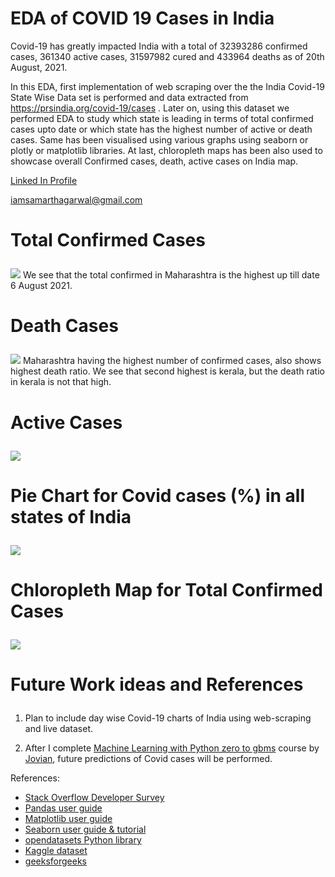 # EDA of COVID 19 Cases in India
Covid-19 has greatly impacted India with a total of 32393286 confirmed cases, 361340 active cases, 31597982 cured and 433964 deaths as of 20th August, 2021.

In this EDA, first implementation of web scraping over the the India Covid-19 State Wise Data set is performed and data extracted from https://prsindia.org/covid-19/cases . Later on, using this dataset we performed EDA to study which state is leading in terms of total confirmed cases upto date or which state has the highest number of active or death cases. Same has been visualised using various graphs using seaborn or plotly or matplotlib libraries. At last, chloropleth maps has been also used to showcase overall Confirmed cases, death, active cases on India map.

[Linked In Profile](https://www.linkedin.com/in/samarth-agarwal-93004a177/)

[iamsamarthagarwal@gmail.com](iamsamarthagarwal@gmail.com)

# <b><p>Total Confirmed Cases</b></p>

<img src="https://github.com/samarth1100/Covid_19_Data_Analysis_INDIA/blob/main/Confirmed%20cases.png">
We see that the total confirmed in Maharashtra is the highest up till date 6 August 2021.

# <b><p>Death Cases</b></p>

<img src="https://github.com/samarth1100/Covid_19_Data_Analysis_INDIA/blob/main/death%20cases.jfif">
Maharashtra having the highest number of confirmed cases, also shows highest death ratio. We see that second highest is kerala, but the death ratio in kerala is not that high. 

# <b><p>Active Cases</b></p>

<img src="https://github.com/samarth1100/Covid_19_Data_Analysis_INDIA/blob/main/active%20cases.jfif">

# <b><p>Pie Chart for Covid cases (%) in all states of India</b></p>

<img src="https://github.com/samarth1100/Covid_19_Data_Analysis_INDIA/blob/main/pie%20chart.jfif">

# <b><p>Chloropleth Map for Total Confirmed Cases</b></p>

<img src="https://github.com/samarth1100/Covid_19_Data_Analysis_INDIA/blob/main/confirmed%20cases%20chloropleth%20map.jfif">

# <b><p>Future Work ideas and References</b></p>

1) Plan to include day wise Covid-19 charts of India using web-scraping and live dataset. 

2) After I complete [Machine Learning with Python zero to gbms](https://jovian.ai/learn/machine-learning-with-python-zero-to-gbms) course by [Jovian](jovian.ai), future predictions of Covid cases will be performed.

  References:

- [Stack Overflow Developer Survey](https://insights.stackoverflow.com)
- [Pandas user guide](https://pandas.pydata.org)
- [Matplotlib user guide](https://matplotlib.org)
- [Seaborn user guide & tutorial](https://seaborn.pydata.org/tutorial.html)
- [opendatasets Python library](https://github.com/JovianML/opendatasets)
- [Kaggle dataset](https://www.kaggle.com/)
- [geeksforgeeks](https://www.geeksforgeeks.org)
